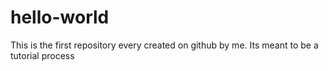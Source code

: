# hello-world
This is the first repository every created on github by me. Its meant to be a tutorial process
